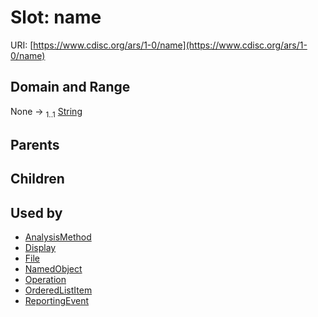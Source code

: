 
# Slot: name




URI: [https://www.cdisc.org/ars/1-0/name](https://www.cdisc.org/ars/1-0/name)


## Domain and Range

None &#8594;  <sub>1..1</sub> [String](types/String.md)

## Parents


## Children


## Used by

 * [AnalysisMethod](AnalysisMethod.md)
 * [Display](Display.md)
 * [File](File.md)
 * [NamedObject](NamedObject.md)
 * [Operation](Operation.md)
 * [OrderedListItem](OrderedListItem.md)
 * [ReportingEvent](ReportingEvent.md)
